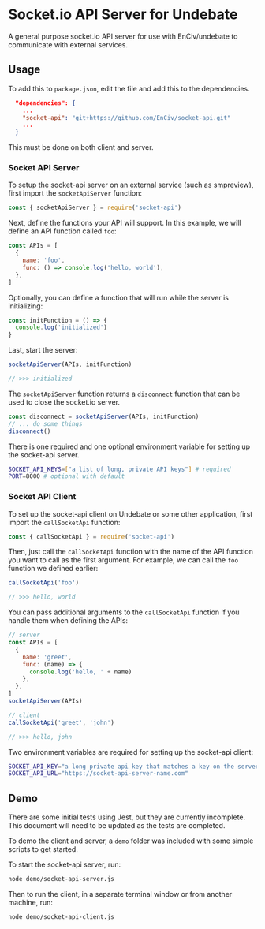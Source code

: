 # Socket.io API Server for Undebate

A general purpose socket.io API server for use with
EnCiv/undebate to communicate with external services.

## Usage

To add this to `package.json`, edit the file and add this to the dependencies.

```json
  "dependencies": {
    ...
    "socket-api": "git+https://github.com/EnCiv/socket-api.git"
    ...
  }
```

This must be done on both client and server.

### Socket API Server

To setup the socket-api server on an external service (such as smpreview),
first import the `socketApiServer` function:

```javascript
const { socketApiServer } = require('socket-api')
```

Next, define the functions your API will support. In this example,
we will define an API function called `foo`:

```javascript
const APIs = [
  {
    name: 'foo',
    func: () => console.log('hello, world'),
  },
]
```

Optionally, you can define a function that will run
while the server is initializing:

```javascript
const initFunction = () => {
  console.log('initialized')
}
```

Last, start the server:

```javascript
socketApiServer(APIs, initFunction)

// >>> initialized
```

The `socketApiServer` function returns a `disconnect` function
that can be used to close the socket.io server.

```javascript
const disconnect = socketApiServer(APIs, initFunction)
// ... do some things
disconnect()
```

There is one required and one optional environment variable for
setting up the socket-api server.

```bash
SOCKET_API_KEYS=["a list of long, private API keys"] # required
PORT=8000 # optional with default
```

### Socket API Client

To set up the socket-api client on Undebate or some other application,
first import the `callSocketApi` function:

```javascript
const { callSocketApi } = require('socket-api')
```

Then, just call the `callSocketApi` function with the name of the API
function you want to call as the first argument. For example, we can
call the `foo` function we defined earlier:

```javascript
callSocketApi('foo')

// >>> hello, world
```

You can pass additional arguments to the `callSocketApi` function if you
handle them when defining the APIs:

```javascript
// server
const APIs = [
  {
    name: 'greet',
    func: (name) => {
      console.log('hello, ' + name)
    },
  },
]
socketApiServer(APIs)

// client
callSocketApi('greet', 'john')

// >>> hello, john
```

Two environment variables are required for setting up the socket-api client:

```bash
SOCKET_API_KEY="a long private api key that matches a key on the server"
SOCKET_API_URL="https://socket-api-server-name.com"
```

## Demo

There are some initial tests using Jest, but they are currently incomplete. This
document will need to be updated as the tests are completed.

To demo the client and server, a `demo` folder was included with some simple scripts to get started.

To start the socket-api server, run:

```bash
node demo/socket-api-server.js
```

Then to run the client, in a separate terminal window or from another machine, run:

```bash
node demo/socket-api-client.js
```
